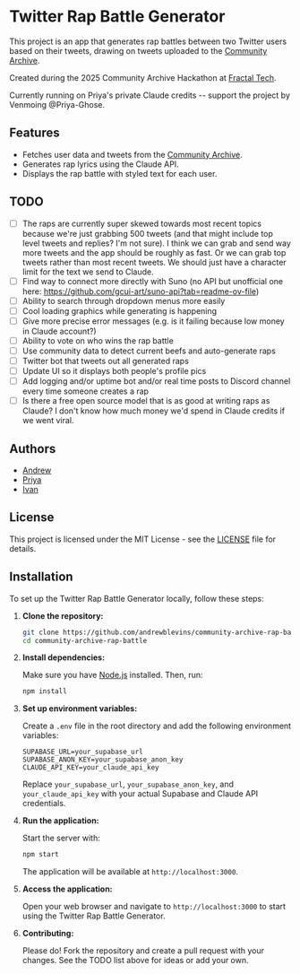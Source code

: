 # Twitter Rap Battle Generator

This project is an app that generates rap battles between two Twitter users based on their tweets, drawing on tweets uploaded to the [Community Archive](https://www.community-archive.org/).

Created during the 2025 Community Archive Hackathon at [Fractal Tech](https://fractaltechhub.com/). 

Currently running on Priya's private Claude credits -- support the project by Venmoing @Priya-Ghose.

## Features

- Fetches user data and tweets from the [Community Archive](https://www.community-archive.org/).
- Generates rap lyrics using the Claude API.
- Displays the rap battle with styled text for each user.

## TODO 

- [ ] The raps are currently super skewed towards most recent topics because we're just grabbing 500 tweets (and that might include top level tweets and replies? I'm not sure). I think we can grab and send way more tweets and the app should be roughly as fast. Or we can grab top tweets rather than most recent tweets. We should just have a character limit for the text we send to Claude.
- [ ] Find way to connect more directly with Suno (no API but unofficial one here: https://github.com/gcui-art/suno-api?tab=readme-ov-file)
- [ ] Ability to search through dropdown menus more easily
- [ ] Cool loading graphics while generating is happening
- [ ] Give more precise error messages (e.g. is it failing because low money in Claude account?)
- [ ] Ability to vote on who wins the rap battle
- [ ] Use community data to detect current beefs and auto-generate raps
- [ ] Twitter bot that tweets out all generated raps
- [ ] Update UI so it displays both people's profile pics
- [ ] Add logging and/or uptime bot and/or real time posts to Discord channel every time someone creates a rap
- [ ] Is there a free open source model that is as good at writing raps as Claude? I don't know how much money we'd spend in Claude credits if we went viral.

## Authors

- [Andrew](https://x.com/andrew0blevins)
- [Priya](https://x.com/Prigoose)
- [Ivan](https://x.com/IvanVendrov)

## License

This project is licensed under the MIT License - see the [LICENSE](LICENSE) file for details.

## Installation

To set up the Twitter Rap Battle Generator locally, follow these steps:

1. **Clone the repository:**

   ```bash
   git clone https://github.com/andrewblevins/community-archive-rap-battle.git
   cd community-archive-rap-battle
   ```

2. **Install dependencies:**

   Make sure you have [Node.js](https://nodejs.org/) installed. Then, run:

   ```bash
   npm install
   ```

3. **Set up environment variables:**

   Create a `.env` file in the root directory and add the following environment variables:

   ```plaintext
   SUPABASE_URL=your_supabase_url
   SUPABASE_ANON_KEY=your_supabase_anon_key
   CLAUDE_API_KEY=your_claude_api_key
   ```

   Replace `your_supabase_url`, `your_supabase_anon_key`, and `your_claude_api_key` with your actual Supabase and Claude API credentials.

4. **Run the application:**

   Start the server with:

   ```bash
   npm start
   ```

   The application will be available at `http://localhost:3000`.

5. **Access the application:**

   Open your web browser and navigate to `http://localhost:3000` to start using the Twitter Rap Battle Generator.

6. **Contributing:**

   Please do! Fork the repository and create a pull request with your changes. See the TODO list above for ideas or add your own.
